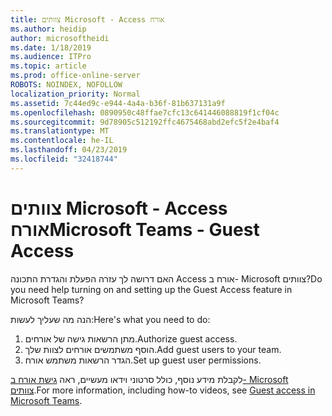 ```yaml
---
title: צוותים Microsoft - Access אורח
ms.author: heidip
author: microsoftheidi
ms.date: 1/18/2019
ms.audience: ITPro
ms.topic: article
ms.prod: office-online-server
ROBOTS: NOINDEX, NOFOLLOW
localization_priority: Normal
ms.assetid: 7c44ed9c-e944-4a4a-b36f-81b637131a9f
ms.openlocfilehash: 0890950c48ffae7cfc13c641446088819f1cf04c
ms.sourcegitcommit: 9d78905c512192ffc4675468abd2efc5f2e4baf4
ms.translationtype: MT
ms.contentlocale: he-IL
ms.lasthandoff: 04/23/2019
ms.locfileid: "32418744"
---
```

# <a name="microsoft-teams---guest-access"></a><span data-ttu-id="62668-102">צוותים Microsoft - Access אורח</span><span class="sxs-lookup"><span data-stu-id="62668-102">Microsoft Teams - Guest Access</span></span>

<span data-ttu-id="62668-103">האם דרושה לך עזרה הפעלת והגדרת התכונה Access אורח ב- Microsoft צוותים?</span><span class="sxs-lookup"><span data-stu-id="62668-103">Do you need help turning on and setting up the Guest Access feature in Microsoft Teams?</span></span>

<span data-ttu-id="62668-104">הנה מה שעליך לעשות:</span><span class="sxs-lookup"><span data-stu-id="62668-104">Here's what you need to do:</span></span>

1. <span data-ttu-id="62668-105">מתן הרשאות גישה של אורחים.</span><span class="sxs-lookup"><span data-stu-id="62668-105">Authorize guest access.</span></span>
1. <span data-ttu-id="62668-106">הוסף משתמשים אורחים לצוות שלך.</span><span class="sxs-lookup"><span data-stu-id="62668-106">Add guest users to your team.</span></span>
1. <span data-ttu-id="62668-107">הגדר הרשאות משתמש אורח.</span><span class="sxs-lookup"><span data-stu-id="62668-107">Set up guest user permissions.</span></span>

<span data-ttu-id="62668-108">לקבלת מידע נוסף, כולל סרטוני וידאו מעשיים, ראה [גישת אורח ב- Microsoft צוותים](https://docs.microsoft.com/en-us/microsoftteams/guest-access).</span><span class="sxs-lookup"><span data-stu-id="62668-108">For more information, including how-to videos, see [Guest access in Microsoft Teams](https://docs.microsoft.com/en-us/microsoftteams/guest-access).</span></span>

